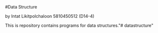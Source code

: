 #Data Structure

by Intat Likitpolchaloon 5810450512 (D14-4)

This is repository contains programs for data structures."# datastructure" 
